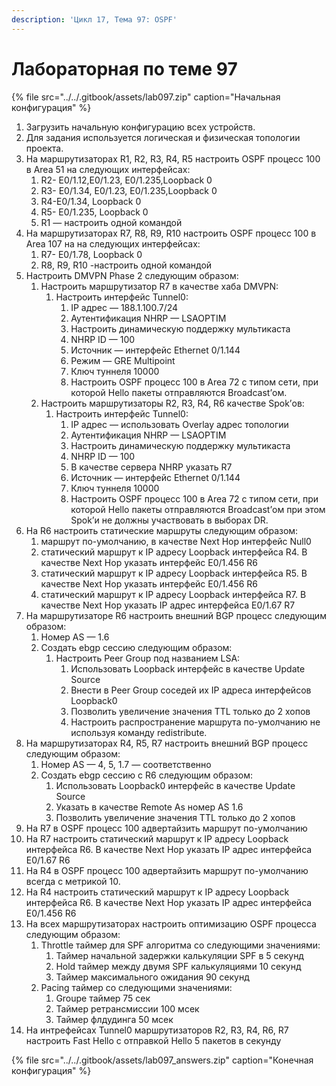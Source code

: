 ```yaml
---
description: 'Цикл 17, Тема 97: OSPF'
---
```


# Лабораторная по теме 97

{% file src="../../.gitbook/assets/lab097.zip" caption="Начальная конфигурация" %}

1. Загрузить начальную конфигурацию всех устройств.
2. Для задания используется логическая и физическая топологии проекта.
3. На маршрутизаторах R1, R2, R3, R4, R5 настроить OSPF процесс 100 в Аrea 51 на следующих интерфейсах:
   1. R2- E0/1.12,E0/1.23, E0/1.235,Loopback 0
   2. R3- E0/1.34, E0/1.23, E0/1.235,Loopback 0
   3. R4-E0/1.34, Loopback 0
   4. R5- E0/1.235, Loopback 0
   5. R1 — настроить одной командой
4. На маршрутизаторах R7, R8, R9, R10 настроить OSPF процесс 100 в Аrea 107 на на следующих интерфейсах:
   1. R7- E0/1.78, Loopback 0
   2. R8, R9, R10 -настроить одной командой
5. Настроить DMVPN Phase 2 следующим образом:
   1. Настроить маршрутизатор R7 в качестве хаба DMVPN:
      1. Настроить интерфейс Tunnel0:
         1. IP адрес — 188.1.100.7/24
         2. Аутентификация NHRP — LSAOPTIM
         3. Настроить динамическую поддержку мультикаста
         4. NHRP ID — 100
         5. Источник — интерфейс Ethernet 0/1.144
         6. Режим — GRE Multipoint
         7. Ключ туннеля 10000
         8. Настроить OSPF процесс 100 в Аrea 72 с типом сети, при которой Hello пакеты отправляются Broadcast’ом.
   2. Настроить маршрутизаторы R2, R3, R4, R6 качеcтве Spok’ов:
      1. Настроить интерфейс Tunnel0:
         1. IP адрес — использовать Overlay адрес топологии
         2. Аутентификация NHRP — LSAOPTIM
         3. Настроить динамическую поддержку мультикаста
         4. NHRP ID — 100
         5. В качестве сервера NHRP указать R7
         6. Источник — интерфейс Ethernet 0/1.144
         7. Ключ туннеля 10000
         8. Настроить OSPF процесс 100 в Аrea 72 с типом сети, при которой Hello пакеты отправляются Broadcast’ом при этом Spok’и не должны участвовать в выборах DR.
6. На R6 настроить статические маршруты следующим образом:
   1. маршрут по-умолчанию, в качестве Next Hop интерфейс Null0
   2. статический маршрут к IP адресу Loopback интерфейса R4. В качестве Next Hop указать интерфейс E0/1.456 R6
   3. статический маршрут к IP адресу Loopback интерфейса R5. В качестве Next Hop указать интерфейс E0/1.456 R6
   4. статический маршрут к IP адресу Loopback интерфейса R7. В качестве Next Hop указать IP адрес интерфейса E0/1.67 R7
7. На маршрутизаторе R6 настроить внешний BGP процесс следующим образом:
   1. Номер AS — 1.6
   2. Создать ebgp сессию следующим образом:
      1. Настроить Peer Group под названием LSA:
         1. Использовать Loopback интерфейс в качестве Update Source
         2. Внести в Peer Group соседей их IP адреса интерфейсов Loopback0
         3. Позволить увеличение значения TTL только до 2 хопов
         4. Настроить распространение маршрута по-умолчанию не используя команду redistribute.
8. На маршрутизаторах R4, R5, R7 настроить внешний BGP процесс следующим образом:
   1. Номер AS — 4, 5, 1.7 — соответственно
   2. Создать ebgp сессию с R6 следующим образом:
      1. Использовать Loopback0 интерфейс в качестве Update Source
      2. Указать в качестве Remote As номер AS 1.6
      3. Позволить увеличение значения TTL только до 2 хопов
9. На R7 в OSPF процесс 100 адвертайзить маршрут по-умолчанию
10. На R7 настроить статический маршрут к IP адресу Loopback интерфейса R6. В качестве Next Hop указать IP адрес интерфейса E0/1.67 R6
11. На R4 в OSPF процесс 100 адвертайзить маршрут по-умолчанию всегда с метрикой 10.
12. На R4 настроить статический маршрут к IP адресу Loopback интерфейса R6. В качестве Next Hop указать IP адрес интерфейса E0/1.456 R6
13. На всех маршрутизаторах настроить оптимизацию OSPF процесса следующим образом:
    1. Throttle таймер для SPF алгоритма со следующими значениями:
       1. Таймер начальной задержки калькуляции SPF в 5 секунд
       2. Hold таймер между двумя SPF калькуляциями 10 секунд
       3. Таймер максимального ожидания 90 секунд
    2. Pacing таймер со следующими значениями:
       1. Groupe таймер 75 сек
       2. Таймер ретрансмиссии 100 мсек
       3. Таймер флдудинга 50 мсек
14. На интрефейсах Tunnel0 маршрутизаторов R2, R3, R4, R6, R7 настроить Fast Hello c отправкой Hello 5 пакетов в секунду

{% file src="../../.gitbook/assets/lab097\_answers.zip" caption="Конечная конфигурация" %}

